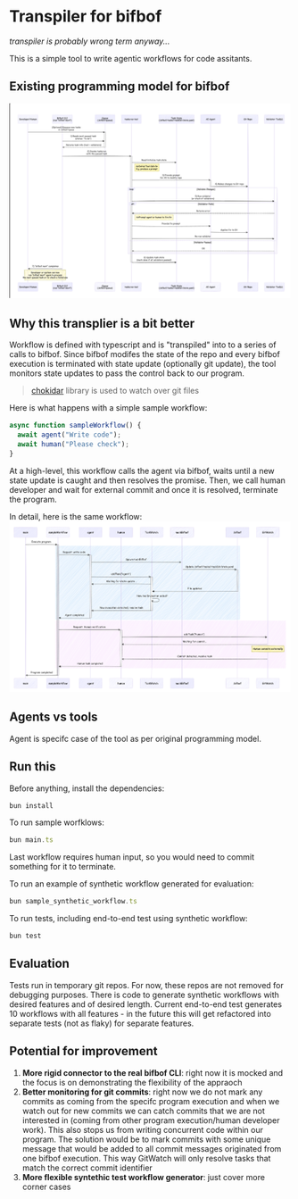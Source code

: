 # Transpiler for bifbof

*transpiler is probably wrong term anyway...*

This is a simple tool to write agentic workflows for code assitants.

## Existing programming model for bifbof

![Current programming model](images/bifbof.png)


## Why this transplier is a bit better

Workflow is defined with typescript and is "transpiled" into to a series of calls to bifbof.
Since bifbof modifes the state of the repo and every bifbof execution is terminated with state update (optionally git update), the tool monitors state updates to pass the control back to our program.

> [chokidar](https://github.com/paulmillr/chokidar) library is used to watch over git files 

Here is what happens with a simple sample workflow:

```ts
async function sampleWorkflow() {
  await agent("Write code");
  await human("Please check");
}
```

At a high-level, this workflow calls the agent via bifbof, waits until a new state update is caught and then resolves the promise. Then, we call human developer and wait for external commit and once it is resolved, terminate the program.

In detail, here is the same workflow:
![Sample workflow](images/sample_workflow_v2.png)


## Agents vs tools

Agent is specifc case of the tool as per original programming model.

## Run this

Before anything, install the dependencies:
```ts
bun install
```

To run sample worfklows:
```ts
bun main.ts
```

Last workflow requires human input, so you would need to commit something for it to terminate.

To run an example of synthetic workflow generated for evaluation:

```ts
bun sample_synthetic_workflow.ts
```

To run tests, including end-to-end test using synthetic workflow:
```ts
bun test
```

## Evaluation

Tests run in temporary git repos. For now, these repos are not removed for debugging purposes. There is code to generate synthetic workflows with desired features and of desired length. Current end-to-end test generates 10 workflows with all features - in the future this will get refactored into separate tests (not as flaky) for separate features.

## Potential for improvement
1. **More rigid connector to the real bifbof CLI**: right now it is mocked and the focus is on demonstrating the flexibility of the appraoch
2. **Better monitoring for git commits**: right now we do not mark any commits as coming from the specifc program execution and when we watch out for new commits we can catch commits that we are not interested in (coming from other program execution/human developer work). This also stops us from writing concurrent code within our program. The solution would be to mark commits with some unique message that would be added to all commit messages originated from one bifbof execution. This way GitWatch will only resolve tasks that match the correct commit identifier
3. **More flexible syntethic test workflow generator**: just cover more corner cases